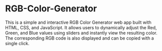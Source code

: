 # RGB-Color-Generator
This is a simple and interactive RGB Color Generator web app built with HTML, CSS, and JavaScript. 
It allows users to dynamically adjust the Red, Green, and Blue values using sliders and instantly view the resulting color. 
The corresponding RGB code is also displayed and can be copied with a single click.
